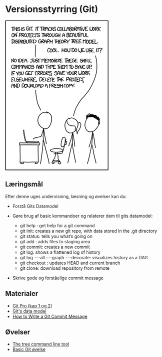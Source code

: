 <script src="https://code.jquery.com/jquery-3.2.1.min.js"></script>
<script src="script.js"></script>

# Versionsstyrring (Git)

![](img/git.png)

## Læringsmål
Efter denne uges undervisning, læsning og øvelser kan du:
* Forstå Gits Datamodel
* Gøre brug af basic kommandoer og relaterer dem til gits datamodel:
	* git help <command>: get help for a git command
	* git init: creates a new git repo, with data stored in the .git directory
	* git status: tells you what’s going on
	* git add <filename>: adds files to staging area
	* git commit: creates a new commit
	* git log: shows a flattened log of history
	* git log ---all ---graph ---decorate: visualizes history as a DAG
	* git checkout <revision>: updates HEAD and current branch
	* git clone: download repository from remote

* Skrive gode og forståelige commit message

## Materialer
* [Git Pro (kap 1 og 2)](https://git-scm.com/book/en/v2)
* [Git's data model](materialer/git_datamodel.md)
* [How to Write a Git Commit Message](https://chris.beams.io/posts/git-commit/)

## Øvelser
* [The tree command line tool](materialer/tree_exercise.md)
* [Basic Git øvelse](materialer/git_ex_1.md)
